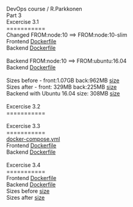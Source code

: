 DevOps course / R.Parkkonen
<BR>Part 3
<BR>
Excercise 3.1
<BR>===========
<BR>Changed FROM:node:10 ==> FROM:node:10-slim
<BR>Frontend [Dockerfile](https://github.com/rparkkon/devops/blob/master/part3/e1/front/Dockerfile)
<BR>Backend [Dockerfile](https://github.com/rparkkon/devops/blob/master/part3/e1/back/Dockerfile.node)
<BR>
<BR>Backend FROM:node:10 ==> FROM:ubuntu:16.04
<BR>Backend [Dockerfile](https://github.com/rparkkon/devops/blob/master/part3/e1/back/Dockerfile)
<BR>
<BR>Sizes before - front:1.07GB back:962MB [size](https://github.com/rparkkon/devops/blob/master/part3/e1/size0.txt)
<BR>Sizes after -  front: 329MB back:225MB [size](https://github.com/rparkkon/devops/blob/master/part3/e1/size1.txt)
<BR>Backend with Ubuntu 16.04 size: 308MB [size](https://github.com/rparkkon/devops/blob/master/part3/e1/size2.txt)
<BR>
<BR>Excercise 3.2 
<BR>===========
<BR>
<BR>Excercise 3.3
<BR>===========
<BR>[docker-compose.yml](https://github.com/rparkkon/devops/blob/master/part3/e3/docker-compose.yml)
<BR>Frontend [Dockerfile](https://github.com/rparkkon/devops/blob/master/part3/e3/front/Dockerfile)
<BR>Backend [Dockerfile](https://github.com/rparkkon/devops/blob/master/part3/e3/back/Dockerfile)
<BR>
<BR>Excercise 3.4
<BR>===========
<BR>Frontend [Dockerfile](https://github.com/rparkkon/devops/blob/master/part3/e4/front/Dockerfile)
<BR>Backend [Dockerfile](https://github.com/rparkkon/devops/blob/master/part3/e4/back/Dockerfile)
<BR>Sizes before [size](https://github.com/rparkkon/devops/blob/master/part3/e4/size0.txt)
<BR>Sizes after  [size](https://github.com/rparkkon/devops/blob/master/part3/e4/size1.txt)
